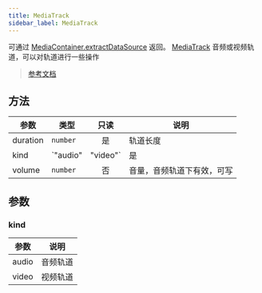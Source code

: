 ```yaml
---
title: MediaTrack
sidebar_label: MediaTrack
---
```


可通过 [MediaContainer.extractDataSource](https://developers.weixin.qq.com/miniprogram/dev/api/media/video-processing/MediaContainer.extractDataSource.html) 返回。
[MediaTrack](https://developers.weixin.qq.com/miniprogram/dev/api/media/video-processing/MediaTrack.html) 音频或视频轨道，可以对轨道进行一些操作

> [参考文档](https://developers.weixin.qq.com/miniprogram/dev/api/media/video-processing/MediaTrack.html)

## 方法

| 参数 | 类型 | 只读 | 说明 |
| --- | --- | :---: | --- |
| duration | `number` | 是 | 轨道长度 |
| kind | `"audio" | "video"` | 是 | 轨道类型 |
| volume | `number` | 否 | 音量，音频轨道下有效，可写 |

## 参数

### kind

| 参数 | 说明 |
| --- | --- |
| audio | 音频轨道 |
| video | 视频轨道 |
